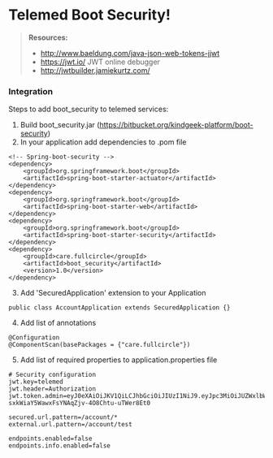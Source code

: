Telemed Boot Security!
===================

> **Resources:**
> 
> - http://www.baeldung.com/java-json-web-tokens-jjwt
> - https://jwt.io/ JWT online debugger
> - http://jwtbuilder.jamiekurtz.com/

### Integration

Steps to add boot_security to telemed services:

1. Build boot_security.jar (https://bitbucket.org/kindgeek-platform/boot-security)
2. In your application add dependencies to .pom file
```
<!-- Spring-boot-security -->
<dependency>
    <groupId>org.springframework.boot</groupId>
    <artifactId>spring-boot-starter-actuator</artifactId>
</dependency>
<dependency>
    <groupId>org.springframework.boot</groupId>
    <artifactId>spring-boot-starter-web</artifactId>
</dependency>
<dependency>
    <groupId>org.springframework.boot</groupId>
    <artifactId>spring-boot-starter-security</artifactId>
</dependency>
<dependency>
    <groupId>care.fullcircle</groupId>
    <artifactId>boot_security</artifactId>
    <version>1.0</version>
</dependency>
```

3. Add 'SecuredApplication' extension to your Application
```
public class AccountApplication extends SecuredApplication {}
```

4. Add list of annotations
```
@Configuration
@ComponentScan(basePackages = {"care.fullcircle"})
```

5. Add list of required properties to application.properties file
```
# Security configuration
jwt.key=telemed
jwt.header=Authorization
jwt.token.admin=eyJ0eXAiOiJKV1QiLCJhbGciOiJIUzI1NiJ9.eyJpc3MiOiJUZWxlbWVkIiwiaWF0IjoxNTA3Mjk1MjQ4LCJleHAiOjE1Mzg4MzEyNDgsImF1ZCI6IiIsInN1YiI6IiIsInVzZXJuYW1lIjoiQWRtaW4iLCJhY2NvdW50X2lkIjoiMSIsInJvbGUiOiJST0xFX0FETUlOIn0.4Nt-sxkWiaY5WawxFsYNAqZjv-4O8Chtu-uTWer8Et0

secured.url.pattern=/account/*
external.url.pattern=/account/test

endpoints.enabled=false
endpoints.info.enabled=false
```
